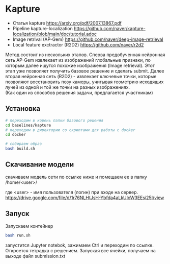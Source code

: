 # Kapture

- Статья kapture https://arxiv.org/pdf/2007.13867.pdf
- Pipeline kapture-localization
https://github.com/naver/kapture-localization/blob/main/doc/tutorial.adoc
- Image retrival (AP-Gem) https://github.com/naver/deep-image-retrieval
- Local feature exctractor (R2D2)  https://github.com/naver/r2d2

Метод состоит из нескольких этапов. Сперва предобученная нейронная сеть AP-Gem извлекает из изображений глобальные признаки, по которым далее ищутся похожие изображения (Image retrieval). Этот этап уже позволяет получить базовое решение и сделать submit. 
Далее вторая нейронная сеть (R2D2) - извлекает ключевые точки, которые позволяют восстановить позу камеры, учитывая геометрию исходящих лучей из одной и той же точки на разных изображениях.  
(Как один из способов решения задачи, предлагается участникам)

## Установка

```sh
# переходим в корень папки базового решения
cd baselines/kapture
# переходим в директорию со скриптами для работы с docker
cd docker

# собираем образ
bash build.sh
```
## Скачивание модели
скачиваем модель сети по ссылке ниже и помещаем ее в папку /home/\<user\>/

где \<user\> - имя пользователя (логин) при входе на сервер.
https://drive.google.com/file/d/1r76NLHtJsH-Ybfda4aLkUIoW3EEsi25I/view 

## Запуск
Запускаем контейнер
```sh
bash run.sh
```

запустится Jupyter notebok, зажимаем Ctrl и переходим по ссылке.
Откроется тетрадка с решением. 
Запуская все ячейки, получаем на выходе файл submission.txt




